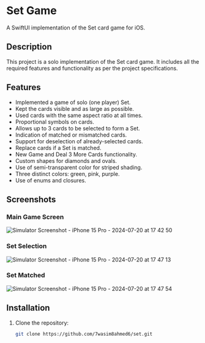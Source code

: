 # Set Game

A SwiftUI implementation of the Set card game for iOS.

## Description

This project is a solo implementation of the Set card game. It includes all the required features and functionality as per the project specifications.

## Features

- Implemented a game of solo (one player) Set.
- Kept the cards visible and as large as possible.
- Used cards with the same aspect ratio at all times.
- Proportional symbols on cards.
- Allows up to 3 cards to be selected to form a Set.
- Indication of matched or mismatched cards.
- Support for deselection of already-selected cards.
- Replace cards if a Set is matched.
- New Game and Deal 3 More Cards functionality.
- Custom shapes for diamonds and ovals.
- Use of semi-transparent color for striped shading.
- Three distinct colors: green, pink, purple.
- Use of enums and closures.

## Screenshots

### Main Game Screen
![Simulator Screenshot - iPhone 15 Pro - 2024-07-20 at 17 42 50](https://github.com/user-attachments/assets/54e32320-032f-422f-b04b-2d76498f900b)

### Set Selection
![Simulator Screenshot - iPhone 15 Pro - 2024-07-20 at 17 47 13](https://github.com/user-attachments/assets/add567bf-f3fd-413c-b2b3-5a53dc86da49)

### Set Matched
![Simulator Screenshot - iPhone 15 Pro - 2024-07-20 at 17 47 54](https://github.com/user-attachments/assets/5000e08f-19fa-4d0e-8d4b-3adc610707f2)


## Installation

1. Clone the repository:
   ```sh
   git clone https://github.com/7wasim8ahmed6/set.git
